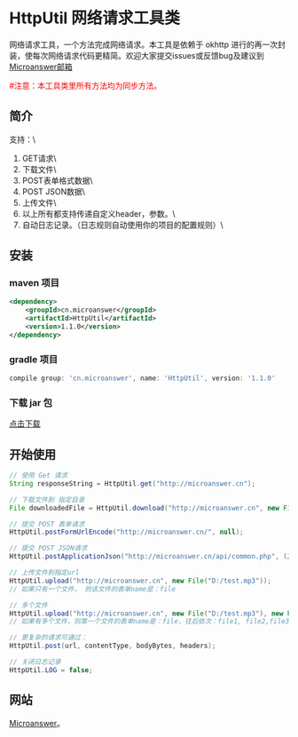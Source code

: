 # HttpUtil 网络请求工具类

网络请求工具，一个方法完成网络请求。本工具是依赖于 okhttp 进行的再一次封装，使每次网络请求代码更精简。欢迎大家提交issues或反馈bug及建议到
[Microanswer邮箱](mailto::microanswer@outlook.com)

<span style="color:red"> #注意：本工具类里所有方法均为同步方法。 </span>

## 简介

支持：\
1. GET请求\
2. 下载文件\
3. POST表单格式数据\
4. POST JSON数据\
5. 上传文件\
6. 以上所有都支持传递自定义header，参数。\
7. 自动日志记录。（日志规则自动使用你的项目的配置规则）\

## 安装

### maven 项目
```xml
<dependency>
    <groupId>cn.microanswer</groupId>
    <artifactId>HttpUtil</artifactId>
    <version>1.1.0</version>
</dependency>
```

### gradle 项目
```groovy
compile group: 'cn.microanswer', name: 'HttpUtil', version: '1.1.0'
```

### 下载 jar 包

[点击下载](https://repo1.maven.org/maven2/cn/microanswer/HttpUtil/1.1.0/HttpUtil-1.1.0.jar)

## 开始使用

```java
// 使用 Get 请求
String responseString = HttpUtil.get("http://microanswer.cn");
```
```java
// 下载文件到 指定目录
File downloadedFile = HttpUtil.download("http://microanswer.cn", new File("D:/"));
```
```java
// 提交 POST 表单请求
HttpUtil.postFormUrlEncode("http://microanswer.cn/", null);
```
```java
// 提交 POST JSON请求
HttpUtil.postApplicationJson("http://microanswer.cn/api/common.php", (JSONObject) null);
```
```java
// 上传文件到指定url
HttpUtil.upload("http://microanswer.cn", new File("D:/test.mp3"));
// 如果只有一个文件， 则该文件的表单name是：file

// 多个文件
HttpUtil.upload("http://microanswer.cn", new File("D:/test.mp3"), new File("D:/test1.mp3"), new File("D:/test2.mp3"));
// 如果有多个文件，则第一个文件的表单name是：file，往后依次：file1, file2,file3,...
```

```java
// 更复杂的请求可通过：
HttpUtil.post(url, contentType, bodyBytes, headers); 
```

```java
// 关闭日志记录
HttpUtil.LOG = false;
``` 

## 网站

[Microanswer](https://www.microanswer.cn)。
